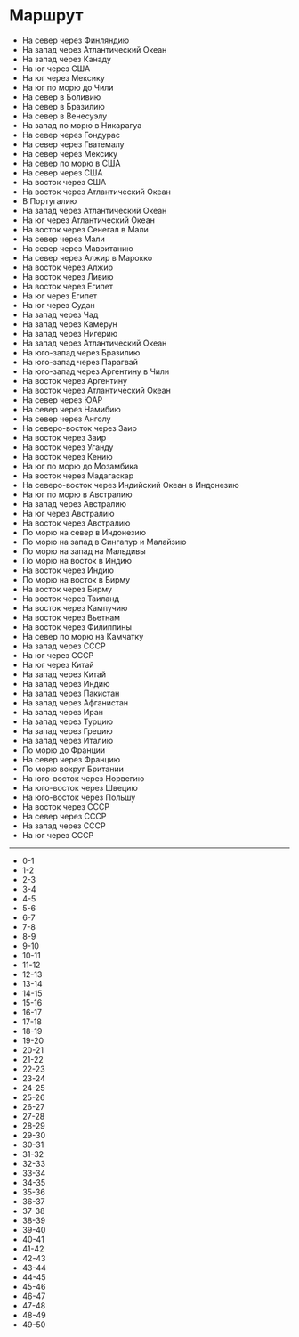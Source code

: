 # Маршрут

*   На север через Финляндию
*   На запад через Атлантический Океан
*   На запад через Канаду
*   На юг через США
*   На юг через Мексику
*   На юг по морю до Чили
*   На север в Боливию
*   На север в Бразилию
*   На север в Венесуэлу
*   На запад по морю в Никарагуа
*   На север через Гондурас
*   На север через Гватемалу
*   На север через Мексику
*   На север по морю в США
*   На север через США
*   На восток через США
*   На восток через Атлантический Океан
*   В Португалию
*   На запад через Атлантический Океан
*   На юг через Атлантический Океан
*   На восток через Сенегал в Мали
*   На север через Мали
*   На север через Мавританию
*   На север через Алжир в Марокко
*   На восток через Алжир
*   На восток через Ливию
*   На восток через Египет
*   На юг через Египет
*   На юг через Судан
*   На запад через Чад
*   На запад через Камерун
*   На запад через Нигерию
*   На запад через Атлантический Океан
*   На юго-запад через Бразилию
*   На юго-запад через Парагвай
*   На юго-запад через Аргентину в Чили
*   На восток через Аргентину
*   На восток через Атлантический Океан
*   На север через ЮАР
*   На север через Намибию
*   На север через Анголу
*   На северо-восток через Заир
*   На восток через Заир
*   На восток через Уганду
*   На восток через Кению
*   На юг по морю до Мозамбика
*   На восток через Мадагаскар
*   На северо-восток через Индийский Океан в Индонезию
*   На юг по морю в Австралию
*   На запад через Австралию
*   На юг через Австралию
*   На восток через Австралию
*   По морю на север в Индонезию
*   По морю на запад в Сингапур и Малайзию
*   По морю на запад на Мальдивы
*   По морю на восток в Индию
*   На восток через Индию
*   По морю на восток в Бирму
*   На восток через Бирму
*   На восток через Таиланд
*   На восток через Кампучию
*   На восток через Вьетнам
*   На восток через Филиппины
*   На север по морю на Камчатку
*   На запад через СССР
*   На юг через СССР
*   На юг через Китай
*   На запад через Китай
*   На запад через Индию
*   На запад через Пакистан
*   На запад через Афганистан
*   На запад через Иран
*   На запад через Турцию
*   На запад через Грецию
*   На запад через Италию
*   По морю до Франции
*   На север через Францию
*   По морю вокруг Британии
*   На юго-восток через Норвегию
*   На юго-восток через Швецию
*   На юго-восток через Польшу
*   На восток через СССР
*   На север через СССР
*   На запад через СССР
*   На юг через СССР

----

*   0-1
*   1-2
*   2-3
*   3-4
*   4-5
*   5-6
*   6-7
*   7-8
*   8-9
*   9-10
*   10-11
*   11-12
*   12-13
*   13-14
*   14-15
*   15-16
*   16-17
*   17-18
*   18-19
*   19-20
*   20-21
*   21-22
*   22-23
*   23-24
*   24-25
*   25-26
*   26-27
*   27-28
*   28-29
*   29-30
*   30-31
*   31-32
*   32-33
*   33-34
*   34-35
*   35-36
*   36-37
*   37-38
*   38-39
*   39-40
*   40-41
*   41-42
*   42-43
*   43-44
*   44-45
*   45-46
*   46-47
*   47-48
*   48-49
*   49-50
